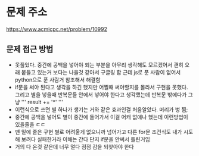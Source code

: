 # 문제 주소 
https://www.acmicpc.net/problem/10992

## 문제 접근 방법 
- 못풀었다. 중간에 공백을 넣어야 되는 부분을 아무리 생각해도 모르겠어서 괜히 오래 붙들고 있는거 보다는 나을것 같아서 구글링 함 근데 js로 푼 사람이 없어서 python으로 푼 사람거 참조해서 해결함 
- if문을 써야 된다고 생각을 하긴 했지만 어쩔때 써야할지를 몰라서 구현을 못했다. 그리고 별을 넣을때 반복문들 안에서 넣어야 한다고 생각했는데 반복문 밖에다가 그냥 '''
result += '*'
'''
- 이런식으로 쓰면 별 하나가 생기는 거와 같은 효과인걸 처음알았다. 머리가 벙 찜;
- 중간에 공백을 넣어도 별이 중간에 들어가서 이걸 어캐 없애나 했는데 이런방법이 있을줄을 ㄷㄷ 
- 맨 밑에 줄은 구현 별로 어려울게 없으니까 넘어가고 다른 for문 조건식도 내가 시도해 보려다 실패한거라 이해는 간다 단지 if문을 안써서 틀린거임 
- 거의 다 온것 같은데 너무 멀다 점점 감을 되찾아야 한다 